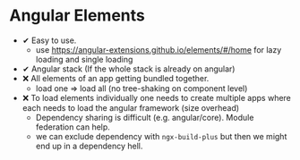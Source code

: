 # Angular Elements

* ✔ Easy to use.
    * use https://angular-extensions.github.io/elements/#/home for lazy loading and single loading
* ✔ Angular stack (If the whole stack is already on angular)
* ❌ All elements of an app getting bundled together.
    * load one => load all (no tree-shaking on component level)
* ❌ To load elements individually one needs to create multiple apps where each needs to load the angular framework (size overhead)
    * Dependency sharing is difficult (e.g. angular/core). Module federation can help.
    * we can exclude dependency with `ngx-build-plus` but then we might end up in a dependency hell.
